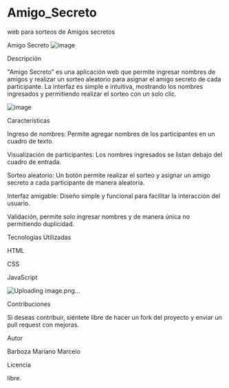 # Amigo_Secreto
web para sorteos de Amigos secretos

Amigo Secreto
![image](https://github.com/user-attachments/assets/5d480274-7073-4c00-b195-e46563b4bfa6)


Descripción

"Amigo Secreto" es una aplicación web que permite ingresar nombres de amigos y realizar un sorteo aleatorio para asignar el amigo secreto de cada participante. La interfaz es simple e intuitiva, mostrando los nombres ingresados y permitiendo realizar el sorteo con un solo clic.

![image](https://github.com/user-attachments/assets/40fadc9d-13df-4f62-ba3a-37fccee25462)

Características

Ingreso de nombres: Permite agregar nombres de los participantes en un cuadro de texto.

Visualización de participantes: Los nombres ingresados se listan debajo del cuadro de entrada.

Sorteo aleatorio: Un botón permite realizar el sorteo y asignar un amigo secreto a cada participante de manera aleatoria.

Interfaz amigable: Diseño simple y funcional para facilitar la interacción del usuario.

Validación, permite solo ingresar nombres y de manera única no permitiendo duplicidad.

Tecnologías Utilizadas

HTML

CSS

JavaScript

![Uploading image.png…]()


Contribuciones

Si deseas contribuir, siéntete libre de hacer un fork del proyecto y enviar un pull request con mejoras.

Autor

Barboza Mariano Marcelo

Licencia

libre.
